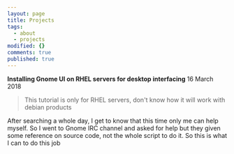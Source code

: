 ```yaml
---
layout: page
title: Projects
tags:
  - about
  - projects
modified: {}
comments: true
published: true
---
```

**Installing Gnome UI on RHEL servers for desktop interfacing**                                16 March 2018

>This tutorial is only for RHEL servers, don't know how it will work with debian products

After searching a whole day, I get to know that this time only me can help myself. So I went to Gnome IRC channel and asked for help but they given some reference on source code, not the whole script to do it.
    So this is what I can to do this job

	